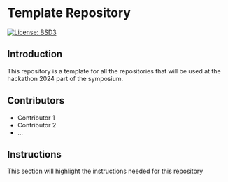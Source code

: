# Template Repository
[![License: BSD3](https://img.shields.io/badge/License-BSD3-blue.svg)](https://opensource.org/license/bsd-3-clause/)

## Introduction
This repository is a template for all the repositories that will be used at the hackathon 2024 part of the symposium.

## Contributors
* Contributor 1
* Contributor 2
* ...

## Instructions
This section will highlight the instructions needed for this repository

